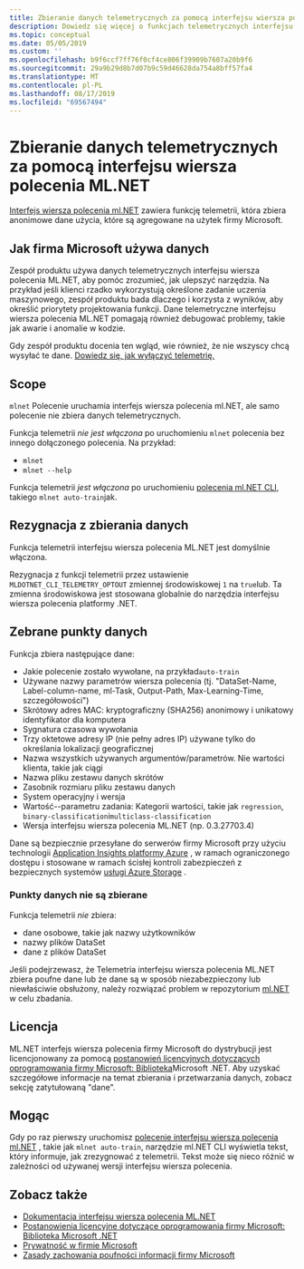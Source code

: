 ```yaml
---
title: Zbieranie danych telemetrycznych za pomocą interfejsu wiersza polecenia ML.NET
description: Dowiedz się więcej o funkcjach telemetrycznych interfejsu wiersza polecenia ML.NET, które zbierają informacje o użyciu do analizy, zbierane dane i jak je wyłączyć. Znajdź także linki do umowy licencyjnej platformy .NET oraz informacje o zgodności z programem Microsoft Rodo.
ms.topic: conceptual
ms.date: 05/05/2019
ms.custom: ''
ms.openlocfilehash: b9f6ccf7ff76f0cf4ce806f39909b7607a20b9f6
ms.sourcegitcommit: 29a9b29d8b7d07b9c59d46628da754a8bff57fa4
ms.translationtype: MT
ms.contentlocale: pl-PL
ms.lasthandoff: 08/17/2019
ms.locfileid: "69567494"
---
```

# <a name="telemetry-collection-by-the-mlnet-cli"></a>Zbieranie danych telemetrycznych za pomocą interfejsu wiersza polecenia ML.NET

[Interfejs wiersza polecenia ml.NET](https://aka.ms/mlnet-cli) zawiera funkcję telemetrii, która zbiera anonimowe dane użycia, które są agregowane na użytek firmy Microsoft.

## <a name="how-microsoft-uses-the-data"></a>Jak firma Microsoft używa danych

Zespół produktu używa danych telemetrycznych interfejsu wiersza polecenia ML.NET, aby pomóc zrozumieć, jak ulepszyć narzędzia. Na przykład jeśli klienci rzadko wykorzystują określone zadanie uczenia maszynowego, zespół produktu bada dlaczego i korzysta z wyników, aby określić priorytety projektowania funkcji. Dane telemetryczne interfejsu wiersza polecenia ML.NET pomagają również debugować problemy, takie jak awarie i anomalie w kodzie. 

Gdy zespół produktu docenia ten wgląd, wie również, że nie wszyscy chcą wysyłać te dane. [Dowiedz się, jak wyłączyć telemetrię.](#opt-out-of-data-collection)

## <a name="scope"></a>Scope

`mlnet` Polecenie uruchamia interfejs wiersza polecenia ml.NET, ale samo polecenie nie zbiera danych telemetrycznych.

Funkcja telemetrii *nie jest włączona* po uruchomieniu `mlnet` polecenia bez innego dołączonego polecenia. Na przykład:

- `mlnet`
- `mlnet --help`

Funkcja telemetrii *jest włączona* po uruchomieniu [polecenia ml.NET CLI](../reference/ml-net-cli-reference.md), takiego `mlnet auto-train`jak.

## <a name="opt-out-of-data-collection"></a>Rezygnacja z zbierania danych

Funkcja telemetrii interfejsu wiersza polecenia ML.NET jest domyślnie włączona.

Rezygnacja z funkcji telemetrii przez ustawienie `MLDOTNET_CLI_TELEMETRY_OPTOUT` zmiennej środowiskowej `1` na `true`lub. Ta zmienna środowiskowa jest stosowana globalnie do narzędzia interfejsu wiersza polecenia platformy .NET.

## <a name="data-points-collected"></a>Zebrane punkty danych

Funkcja zbiera następujące dane:

- Jakie polecenie zostało wywołane, na przykład`auto-train`
- Używane nazwy parametrów wiersza polecenia (tj. "DataSet-Name, Label-column-name, ml-Task, Output-Path, Max-Learning-Time, szczegółowości")
- Skrótowy adres MAC: kryptograficzny (SHA256) anonimowy i unikatowy identyfikator dla komputera
- Sygnatura czasowa wywołania
- Trzy oktetowe adresy IP (nie pełny adres IP) używane tylko do określania lokalizacji geograficznej
- Nazwa wszystkich używanych argumentów/parametrów. Nie wartości klienta, takie jak ciągi
- Nazwa pliku zestawu danych skrótów
- Zasobnik rozmiaru pliku zestawu danych
- System operacyjny i wersja
- Wartość--parametru zadania: Kategorii wartości, takie jak `regression`, `binary-classification`i`multiclass-classification`
- Wersja interfejsu wiersza polecenia ML.NET (np. 0.3.27703.4)

Dane są bezpiecznie przesyłane do serwerów firmy Microsoft przy użyciu technologii [Application Insights platformy Azure](https://azure.microsoft.com/services/application-insights/) , w ramach ograniczonego dostępu i stosowane w ramach ścisłej kontroli zabezpieczeń z bezpiecznych systemów [usługi Azure Storage](https://azure.microsoft.com/services/storage/) .

### <a name="data-points-not-collected"></a>Punkty danych nie są zbierane
Funkcja telemetrii *nie* zbiera:
- dane osobowe, takie jak nazwy użytkowników
- nazwy plików DataSet
- dane z plików DataSet

Jeśli podejrzewasz, że Telemetria interfejsu wiersza polecenia ML.NET zbiera poufne dane lub że dane są w sposób niezabezpieczony lub niewłaściwie obsłużony, należy rozwiązać problem w repozytorium [ml.NET](https://github.com/dotnet/machinelearning) w celu zbadania.

## <a name="license"></a>Licencja

ML.NET interfejs wiersza polecenia firmy Microsoft do dystrybucji jest licencjonowany za pomocą [postanowień licencyjnych dotyczących oprogramowania firmy Microsoft: Biblioteka](https://aka.ms/dotnet-core-eula)Microsoft .NET. Aby uzyskać szczegółowe informacje na temat zbierania i przetwarzania danych, zobacz sekcję zatytułowaną "dane".

## <a name="disclosure"></a>Mogąc

Gdy po raz pierwszy uruchomisz [polecenie interfejsu wiersza polecenia ml.NET](../reference/ml-net-cli-reference.md) , takie jak `mlnet auto-train`, narzędzie ml.NET CLI wyświetla tekst, który informuje, jak zrezygnować z telemetrii. Tekst może się nieco różnić w zależności od używanej wersji interfejsu wiersza polecenia.

## <a name="see-also"></a>Zobacz także
- [Dokumentacja interfejsu wiersza polecenia ML.NET](../reference/ml-net-cli-reference.md)
- [Postanowienia licencyjne dotyczące oprogramowania firmy Microsoft: Biblioteka Microsoft .NET](https://aka.ms/dotnet-core-eula)
- [Prywatność w firmie Microsoft](https://www.microsoft.com/trustcenter/privacy/)
- [Zasady zachowania poufności informacji firmy Microsoft](https://privacy.microsoft.com/privacystatement)

